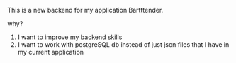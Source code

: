 This is a new backend for my application Bartttender.

why?

1. I want to improve my backend skills
2. I want to work with postgreSQL db instead of just json files that I have in my current application
